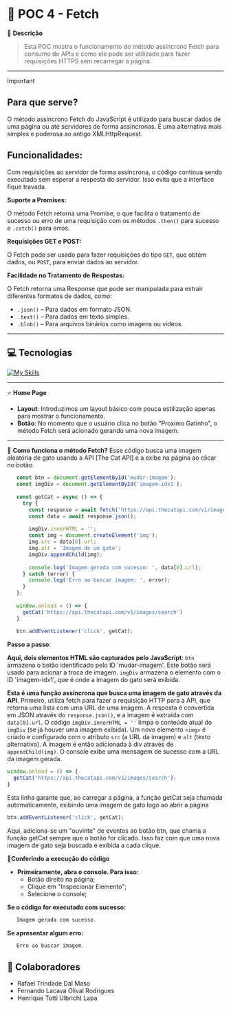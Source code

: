 # 💼 POC 4 - Fetch

🤔 **Descrição**
> Esta POC mostra o funcionamento do método assíncrono Fetch para consumo de APIs e como ele pode ser utilizado para fazer requisições HTTPS sem recarregar a página.

--- 

> [!IMPORTANT]
> ## Para que serve?

O método assíncrono Fetch do JavaScript é utilizado para buscar dados de uma página ou até servidores de forma assíncronas. É uma alternativa mais simples e poderosa ao antigo XMLHttpRequest.

## Funcionalidades:

Com requisições ao servidor de forma assíncrona, o código continua sendo executado sem esperar a resposta do servidor. Isso evita que a interface fique travada.

**Suporte a Promises:**

O método Fetch retorna uma Promise, o que facilita o tratamento de sucesso ou erro de uma requisição com os métodos ```.then()``` para sucesso e ```.catch()``` para erros.

**Requisições GET e POST:**

O Fetch pode ser usado para fazer requisições do tipo ```GET```, que obtém dados, ou ```POST```, para enviar dados ao servidor.

**Facilidade no Tratamento de Respostas:**

O Fetch retorna uma Response que pode ser manipulada para extrair diferentes formatos de dados, como:

- ```.json()``` – Para dados em formato JSON.
- ```.text()``` – Para dados em texto simples.
- ```.blob()``` – Para arquivos binários como imagens ou vídeos.

---

<h2 id="tecnologias">💻 Tecnologias</h2>

[![My Skills](https://skillicons.dev/icons?i=html,css,js&theme=light)](https://skillicons.dev)

---

 ⭐ **Home Page**
   - **Layout**: Introduzimos um layout básico com pouca estilização apenas para mostrar o funcionamento.
   - **Botão**:  No momento que o usuário clica no botão "Proximo Gatinho", o método Fetch será acionado gerando uma nova imagem.

---

📜 **Como funciona o método Fetch?**
   Esse código busca uma imagem aleatória de gato usando a API [The Cat API] e a exibe na página ao clicar no botão.

```javascript
   const btn = document.getElementById('mudar-imagem');
   const imgDiv = document.getElementById('imagem-idx1');
   
   const getCat = async () => {
     try {
       const response = await fetch('https://api.thecatapi.com/v1/images/search');
       const data = await response.json();
   
       imgDiv.innerHTML = '';
       const img = document.createElement('img');
       img.src = data[0].url;
       img.alt = 'Imagem de um gato';
       imgDiv.appendChild(img);
   
       console.log('Imagem gerada com sucesso: ', data[0].url);
     } catch (error) {
       console.log('Erro ao buscar imagem: ', error);
     }
   };
   
   window.onload = () => {
     getCat('https://api.thecatapi.com/v1/images/search')
   }
   
   btn.addEventListener('click', getCat);
```
   
**Passo a passo**:

**Aqui, dois elementos HTML são capturados pelo JavaScript**:
```btn``` armazena o botão identificado pelo ID 'mudar-imagem'. Este botão será usado para acionar a troca de imagem.
```imgDiv``` armazena o elemento com o ID 'imagem-idx1', que é onde a imagem do gato será exibida.

**Esta é uma função assíncrona que busca uma imagem de gato através da API**.
Primeiro, utiliza fetch para fazer a requisição HTTP para a API, que retorna uma lista com uma URL de uma imagem.
A resposta é convertida em JSON através do ```response.json()```, e a imagem é extraída com ```data[0].url```.
O código ```imgDiv.innerHTML = ''``` limpa o conteúdo atual do ```imgDiv``` (se já houver uma imagem exibida).
Um novo elemento ```<img>``` é criado e configurado com o atributo ```src``` (a URL da imagem) e ```alt``` (texto alternativo).
A imagem é então adicionada à div através de ```appendChild(img)```.
O console exibe uma mensagem de sucesso com a URL da imagem gerada.

```javascript
window.onload = () => {
  getCat('https://api.thecatapi.com/v1/images/search');
}
```
Esta linha garante que, ao carregar a página, a função getCat seja chamada automaticamente, exibindo uma imagem de gato logo ao abrir a página

```javascript
btn.addEventListener('click', getCat);
```
Aqui, adiciona-se um "ouvinte" de eventos ao botão btn, que chama a função getCat sempre que o botão for clicado. Isso faz com que uma nova imagem de gato seja buscada e exibida a cada clique.

🚀**Conferindo a execução do código**
   - **Primeiramente, abra o console. Para isso:**
      - Botão direito na página;
      - Clique em "Inspecionar Elemento";
      - Selecione o console;

   **Se o código for executado com sucesso:**
   ```javascript
      Imagem gerada com sucesso.
   ```

   **Se apresentar algum erro:**
   ```javascript
      Erro ao buscar imagem.
   ```

<h2 id="colabs">🤝 Colaboradores</h2>

- Rafael Trindade Dal Maso
- Fernando Lacava Olival Rodrigues
- Henrique Totti Ulbricht Lapa
